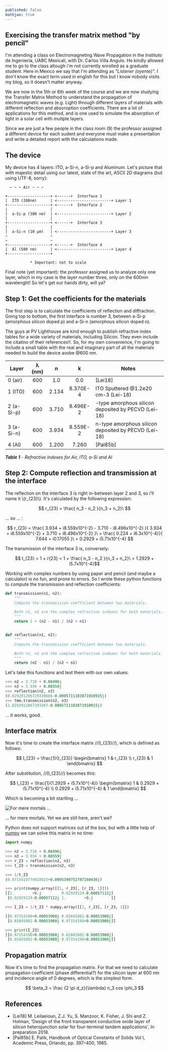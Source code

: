 ```yaml
---
published: false
mathjax: true
---
```

## Exercising the transfer matrix method "by pencil"

I'm attending a class on Electromagneting Wave Propagation in the Instituto de Ingeniería, UABC Mexicali, with Dr. Carlos Villa Angulo. He kindly allowed me to go to the class altough i'm not currently enrolled as a graduate student. Here in Mexico we say that I'm attending as _"Listener (oyente)"_. I don't know the exact term used in english for this but I know nobody visits my blog, so it doesn't matter anyway.

We are now in the 5th or 6th week of the course and we are now studying the Transfer Matrix Method to understand the propagation of electromagnetic waves (e.g. Light) through different layers of materials with different reflection and absoroption coefficients. There are a lot of applications for this method, and is one used to simulate the absorption of light in a solar cell with multple layers.

Since we are just a few people in the class room (9) the professor assigned a different device for each sudent and everyone must make a presentation and write a detailed report with the calculations made.

## The device

My device has 4 layers: ITO, a-Si-n, a-Si-p and Aluminum. Let's picture that with majestic detail using our latest, state of the art, ASCII 2D diagrams (but using UTF-8, sorry):

```
  ~ ~ ~ Air ~ ~ ~

+-------------------+ <------+  Interface 1
|  ITO (200nm)      | <------------------------+ Layer 1
+-------------------+ <------+  Interface 2
|                   |
|  a-Si-p (300 nm)  | <------------------------+ Layer 2
|                   |
+-------------------+ <------+  Interface 3
|                   |
|  a-Si-n (10 µm)   | <------------------------+ Layer 3
~                   ~
~                   ~
+-------------------+ <------+  Interface 4
|  Al (500 nm)      | <------------------------+ Layer 4
+-------------------+

           * Important: not to scale
```

Final note (yet important): the professor assigned us to analyze only one layer, which in my case is the layer number three, only on the 600nm wavelenght! So let's get our hands dirty, will ya?

## Step 1: Get the coefficients for the materials

The first step is to calculate the coefficients of reflection and diffraction. Going top to bottom, the first interface is number 3, between a-Si-p (amorphous silicon doped p) and a-Si-n (amorphous silicon doped n).

The guys at PV Lighthouse are kind enough to publish refractive index tables for a wide variety of materials, including Silicon. They even include the citatino of their references!!. So, for my own convenience, I'm going to include a small table with the real and imaginary part of all the materials needed to build the device avobe @600 nm.


| Layer        | λ (nm) |   n   |     k    | Notes                                                |
|--------------|:------:|:-----:|:--------:|------------------------------------------------------|
| 0 (air)      |   600  |  1.0  |    0.0   | [Lei18]                                              |
| 1 (ITO)      |   600  | 2.134 | 8.370E-4 | ITO Sputtered @1.2e20 cm-3 (Lei-18)                  |
| 2 (a-Si-p)   |   600  | 3.710 | 8.496E-2 | -type amorphous silicon deposited by PECVD  (Lei-18) |
| 3 (a-Si-n)   |   600  | 3.934 | 8.559E-2 | n-type amorphous silicon deposited by PECVD (Lei-18) |
| 4 (Al)       |   600  | 1.200 |   7.260  | [Pal85b]                                             |

_**Table 1** - Refractive indexes for Air, ITO, a-Si and Al_


## Step 2: Compute reflection and transmission at the interface

The reflection on the interface 3 is right in-between layer 2 and 3, so i'll name it \\(r_{23}\\). It's calculated by the following expression:

$$ r_{23} = \frac{ n_3 - n_2 }{n_3 + n_2}\ $$

... so ... :

$$ 
r_{23} = \frac{ 3.934 + i8.559x10^{-2}  -  3.710 - i8.496x10^{-2} }{ 3.934 + i8.559x10^{-2}  +  3.710 + i8.496x10^{-2} }\
       = \frac{ 0.224 + i6.3x10^{-4}}{ 7.644 + i0.17055 }\
       = 0.2929 + i5.71x10^{-4}
$$

The transmission of the interface 3 is, conversely:

$$ t_{23} = 1 + r{23} = 1 + \frac{ n_3 - n_2 }{n_3 + n_2}\ = 1.2929 + i5.7x10^{-4}$$

Working with complex numbers by using paper and pencil (and maybe a calculator) is no fun, and prone to errors. So I wrote these python functions to compute the transmission and reflection coefficients:

```python
def transmission(n1, n2):
    """
    Compute the transmission coefficient between two materials.

    Both n1, n2 are the complex refractive indexes for both materials.
    """
    return 1 + (n2 - n1) / (n2 + n1)


def reflection(n1, n2):
    """
    Compute the transmission coefficient between two materials.

    Both n1, n2 are the complex refractive indexes for both materials.
    """
    return (n2 - n1) / (n2 + n1)
 ```

Let's take this functions and test them with our own values:

```python
>>> n2 = 3.710 + 0.08496j
>>> n3 = 3.934 + 0.08559j
>>> reflection(n2, n3)
(0.029291286729338666-0.0005711183871910915j)
>>> tmm.transmission(n2, n3)
(1.0292912867293387-0.0005711183871910915j)
```
... it works, good.

## Interface matrix

Now it's time to create the interface matrix //(I_{23}//), which is defined as follows:

$$
I_{23} =  \frac{1}{t_{23}}   \begin{bmatrix} 1 & r_{23} \\ r_{23} & 1 \end{bmatrix} 
$$

After substitution, //(I_{23}//) becomes this:

$$
I_{23} =  \frac{1}{1.2929 + i5.7x10^{-4}}   \begin{bmatrix} 1 & 0.2929 + i5.71x10^{-4} \\ 0.2929 + i5.71x10^{-4} & 1 \end{bmatrix} 
$$

Which is becoming a bit startling ...

![For mere mortals ...]({{site.baseurl}}/media/abandon-thread_fb_3029909.jpg)

... for mere mortals. Yet we are still here, aren't we?

Python does not support matrices out of the box, but with a little help of [numpy](https://docs.scipy.org/doc/numpy/) we can solve this matrix in no time:

```python
import numpy

>>> n2 = 3.710 + 0.08496j
>>> n3 = 3.934 + 0.08559j
>>> r_23 = reflection(n2, n3)
>>> t_23 = transmission(n2, n3)

>>> 1/t_23
(0.9715419774918925+0.0005390752787160436j)

>>> print(numpy.array([[1, r_23], [r_23, 1]]))
[[1.        +0.j         0.02929129-0.00057112j]
 [0.02929129-0.00057112j 1.        +0.j        ]]

>>> I_23 = 1/t_23 * numpy.array([[1, r_23], [r_23, 1]])

[[0.97154198+0.00053908j 0.02845802-0.00053908j]
 [0.02845802-0.00053908j 0.97154198+0.00053908j]]

>>> print(I_23)
[[0.97154198+0.00053908j 0.02845802-0.00053908j]
 [0.02845802-0.00053908j 0.97154198+0.00053908j]]
```

## Propagation matrix

Now it's time to find the propagation matrix. For that we need to calculate propagation coefficient (phase differential?) for the silicon layer at 600 nm and incidence angle of 0 degrees, which is the simplest form.

$$
 \beta_3 = \frac {2 \pi d_z}{\lambda} n_3 cos \phi_3 
$$


## References

- [Lei18] 	M. Leilaeioun, Z.J. Yu, S. Manzoor, K. Fisher, J. Shi and Z. Holman, 'Design of the front transparent conductive oxide layer of silicon heterojunction solar for four-terminal tandem applications', In preparation 2018. 
- [Pal85b] 	E. Palik, Handbook of Optical Constants of Solids Vol I, Academic Press, Orlando, pp. 397–400, 1985.
